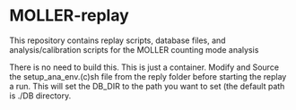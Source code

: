 # MOLLER-replay

This repository contains replay scripts, database files, and analysis/calibration scripts for the MOLLER counting mode analysis


There is no need to build this. This is just a container.
Modify and Source the setup_ana_env.(c)sh file from the reply folder before starting the replay a run.
This will set the DB_DIR to the path you want to set (the default path is ./DB directory.


